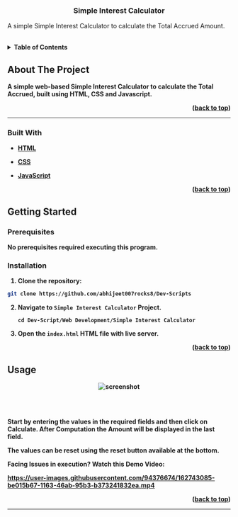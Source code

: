 
  

  

<h3  align="center">Simple Interest Calculator</h3>

  

  

<p  align="center">

A simple Simple Interest Calculator to calculate the Total Accrued Amount.

</p>

<br>

  
  

<details>

<summary><b>Table of Contents</summary>

<ol>

<li>

<a  href="#about-the-project">About The Project</a>

<ul>

<li><a  href="#built-with">Built With</a></li>

</ul>

</li>

<li>

<a  href="#getting-started">Getting Started</a>

<ul>

<li><a  href="#prerequisites">Prerequisites</a></li>

</ul>

</li>

<li><a  href="#usage">Usage</a></li>

</li>

</ol>

</details>

  

  

## About The Project

  

A simple web-based Simple Interest Calculator to calculate the Total Accrued, built using HTML, CSS and Javascript.

  

<p  align="right">(<a  href="#top">back to top</a>)</p>

  

<hr>

  

  

### Built With

  

  

* [HTML](https://developer.mozilla.org/en-US/docs/Web/HTML)

  

* [CSS](https://developer.mozilla.org/en-US/docs/Web/CSS)

  

* [JavaScript](https://www.javascript.com/)

  

  

<p  align="right">(<a  href="#top">back to top</a>)</p>

  

  

## Getting Started

  

### Prerequisites

  

No prerequisites required executing this program.

  

### Installation

  

  

1. Clone the repository:

  

```sh
git clone https://github.com/abhijeet007rocks8/Dev-Scripts 
```

  

2. Navigate to `Simple Interest Calculator` Project.

  

	``` cd Dev-Script/Web Development/Simple Interest Calculator ```

  

3. Open the `index.html` HTML file with live server.

  

  

<p  align="right">(<a  href="#top">back to top</a>)</p>

  

  

## Usage

  

<div  align="center">

<img  src="https://raw.githubusercontent.com/LiQuiD-404/Dev-Scripts/main/Web%20Development/Simple%20Interest%20Calculator/snips/snip1.png"  alt="screenshot" >

<br> <br>

  

</div>

  

Start by entering the values in the required fields and then click on Calculate. After Computation the Amount will be displayed in the last field. <br>

  

The values can be reset using the reset button available at the bottom.

  
  

Facing Issues in execution? Watch this Demo Video:

  
  

https://user-images.githubusercontent.com/94376674/162743085-be015b67-1163-46ab-95b3-b373241832ea.mp4

  
  
  

  

<p  align="right">(<a  href="#top">back to top</a>)</p>

  

<hr>